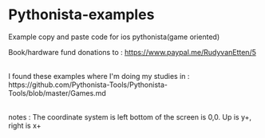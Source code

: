 # Pythonista-examples
Example copy and paste code for ios pythonista(game oriented)

Book/hardware fund donations to : https://www.paypal.me/RudyvanEtten/5

<br>
I found these examples where I'm doing my studies in :<br>
https://github.com/Pythonista-Tools/Pythonista-Tools/blob/master/Games.md
<br><br>

notes : 
The coordinate system is left bottom of the screen is 0,0. Up is y+, right is x+


